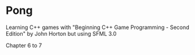 # Pong

Learning C++ games with "Beginning C++ Game Programming - Second Edition" by John Horton but using SFML 3.0

Chapter 6 to 7
